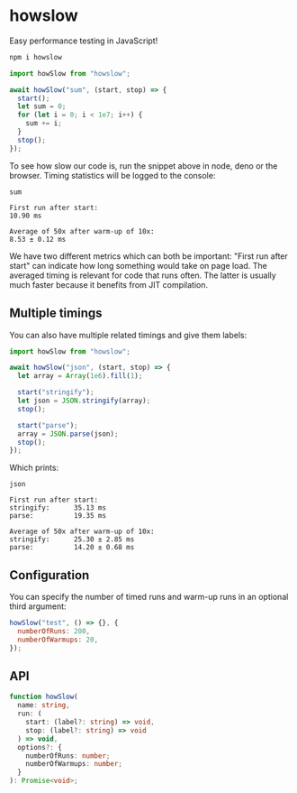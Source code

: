 # howslow

Easy performance testing in JavaScript!

```sh
npm i howslow
```

```js
import howSlow from "howslow";

await howSlow("sum", (start, stop) => {
  start();
  let sum = 0;
  for (let i = 0; i < 1e7; i++) {
    sum += i;
  }
  stop();
});
```

To see how slow our code is, run the snippet above in node, deno or the browser. Timing statistics will be logged to the console:

```
sum

First run after start:
10.90 ms

Average of 50x after warm-up of 10x:
8.53 ± 0.12 ms
```

We have two different metrics which can both be important: "First run after start" can indicate how long something would take on page load. The averaged timing is relevant for code that runs often. The latter is usually much faster because it benefits from JIT compilation.

## Multiple timings

You can also have multiple related timings and give them labels:

```js
import howSlow from "howslow";

await howSlow("json", (start, stop) => {
  let array = Array(1e6).fill(1);

  start("stringify");
  let json = JSON.stringify(array);
  stop();

  start("parse");
  array = JSON.parse(json);
  stop();
});
```

Which prints:

```
json

First run after start:
stringify:      35.13 ms
parse:          19.35 ms

Average of 50x after warm-up of 10x:
stringify:      25.30 ± 2.85 ms
parse:          14.20 ± 0.68 ms
```

## Configuration

You can specify the number of timed runs and warm-up runs in an optional third argument:

```js
howSlow("test", () => {}, {
  numberOfRuns: 200,
  numberOfWarmups: 20,
});
```

## API

```ts
function howSlow(
  name: string,
  run: (
    start: (label?: string) => void,
    stop: (label?: string) => void
  ) => void,
  options?: {
    numberOfRuns: number;
    numberOfWarmups: number;
  }
): Promise<void>;
```
